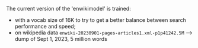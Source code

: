 The current version of the 'enwikimodel' is trained:
- with a vocab size of 16K to try to get a better balance between search performance and speed;
- on wikipedia data `enwiki-20230901-pages-articles1.xml-p1p41242.5M` --> dump of Sept 1, 2023, 5 million words

